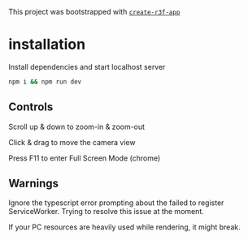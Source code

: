 This project was bootstrapped with [`create-r3f-app`](https://github.com/utsuboco/create-r3f-app)

# installation

Install dependencies and start localhost server

```bash
npm i && npm run dev
```

## Controls

Scroll up & down to zoom-in & zoom-out

Click & drag to move the camera view

Press F11 to enter Full Screen Mode (chrome)

## Warnings

Ignore the typescript error prompting about the failed to register ServiceWorker.
Trying to resolve this issue at the moment.

If your PC resources are heavily used while rendering, it might break.
